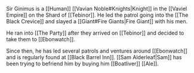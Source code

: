 Sir Ginimus is a [[Human]] [[Vavian Noble#Knights|Knight]] in the [[Vaviel Empire]] on the Shard of [[Tebinor]]. He led the patrol going into the [[The Black Crevice]] and slayed a [[Giant#Fire Giants|Fire Giant]] with his men.

He ran into [[The Party]] after they arrived on [[Tebinor]] and decided to take them to [[Ebonwatch]].

Since then, he has led several patrols and ventures around [[Ebonwatch]] and is regularly found at [[Black Barrel Inn]]. [[Sam Alderleaf|Sam]] has been trying to befriend him by buying him [[Boatliver]] [[Ale]].